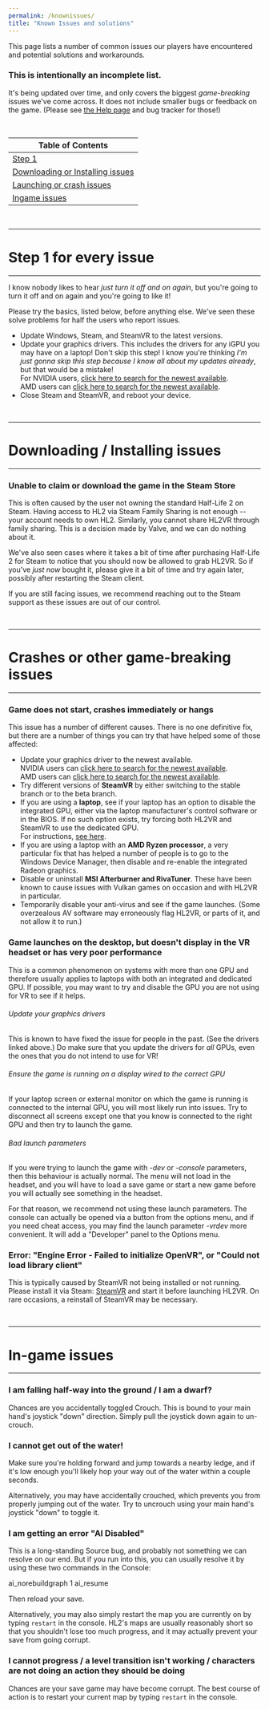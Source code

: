 ```yaml
---
permalink: /knownissues/
title: "Known Issues and solutions"
---
```


This page lists a number of common issues our players have encountered and potential solutions and workarounds.

### This is intentionally an incomplete list.  
It's being updated over time, and only covers the biggest *game-breaking* issues we've come across.
It does not include smaller bugs or feedback on the game. (Please see [the Help page](/help/#reporting-bugs) and bug tracker for those!)

<br />

| Table of Contents  |
| ------------- |
| [Step 1](#step-1-for-every-issue)  |
| [Downloading or Installing issues](#downloading--installing-issues  )  |
| [Launching or crash issues](#crashes-or-other-game-breaking-issues)  |
| [Ingame issues](#ingame-issues)   |

<br />

---

# Step 1 for every issue

---

I know nobody likes to hear *just turn it off and on again*, but you're going to turn it off and on again and you're going to like it!

Please try the basics, listed below, before anything else. We've seen these solve problems for half the users who report issues.

- Update Windows, Steam, and SteamVR to the latest versions.  
- Update your graphics drivers. This includes the drivers for any iGPU you may have on a laptop!
  Don't skip this step! I know you're thinking *I'm just gonna skip this step because I know all about my updates already*, but that would be a mistake!  
  For NVIDIA users, [click here to search for the newest available](https://www.nvidia.com/en-us/geforce/drivers/).  
  AMD users can [click here to search for the newest available](https://www.amd.com/en/support).
- Close Steam and SteamVR, and reboot your device.

<br />

---

# Downloading / Installing issues

---

### Unable to claim or download the game in the Steam Store

This is often caused by the user not owning the standard Half-Life 2 on Steam. Having access to HL2 via Steam Family Sharing is not enough -- your account needs to own HL2. Similarly, you cannot share HL2VR through family sharing. This is a decision made by Valve, and we can do nothing about it.

We've also seen cases where it takes a bit of time after purchasing Half-Life 2 for Steam to notice that you should now be allowed to grab HL2VR. So if you've *just now* bought it, please give it a bit of time and try again later, possibly after restarting the Steam client.

If you are still facing issues, we recommend reaching out to the Steam support as these issues are out of our control.

<br />

---

# Crashes or other game-breaking issues

---

### Game does not start, crashes immediately or hangs

This issue has a number of different causes. There is no one definitive fix, but there are a number of things you can try that have helped some of those affected:

- Update your graphics driver to the newest available.  
NVIDIA users can [click here to search for the newest available](https://www.nvidia.com/en-us/geforce/drivers/).  
AMD users can [click here to search for the newest available](https://www.amd.com/en/support).
- Try different versions of **SteamVR** by either switching to the stable branch or to the beta branch.
- If you are using a **laptop**, see if your laptop has an option to disable the integrated GPU, either via the laptop manufacturer's control software or in the BIOS. If no such option exists, try forcing both HL2VR and SteamVR to use the dedicated GPU.  
  For instructions, [see here](https://www.windowsdigitals.com/force-chrome-firefox-game-to-use-nvidia-gpu-integrated-graphics/).
- If you are using a laptop with an **AMD Ryzen processor**, a very particular fix that has helped a number of people is to go to the Windows Device Manager, then disable and re-enable the integrated Radeon graphics.  
- Disable or uninstall **MSI Afterburner and RivaTuner**. These have been known to cause issues with Vulkan games on occasion and with HL2VR in particular.  
- Temporarily disable your anti-virus and see if the game launches. (Some overzealous AV software may erroneously flag HL2VR, or parts of it, and not allow it to run.)

### Game launches on the desktop, but doesn't display in the VR headset or has very poor performance

This is a common phenomenon on systems with more than one GPU and therefore usually applies to laptops with both an integrated and dedicated GPU. If possible, you may want to try and disable the GPU you are not using for VR to see if it helps.

###### Update your graphics drivers

This is known to have fixed the issue for people in the past. (See the drivers linked above.) Do make sure that you update the drivers for *all* GPUs, even the ones that you do not intend to use for VR!

###### Ensure the game is running on a display wired to the correct GPU

If your laptop screen or external monitor on which the game is running is connected to the internal GPU, you will most likely run into issues. Try to disconnect all screens except one that you know is connected to the right GPU and then try to launch the game.

###### Bad launch parameters
If you were trying to launch the game with *-dev* or *-console* parameters, then this behaviour is actually normal. The menu will not load in the headset, and you will have to load a save game or start a new game before you will actually see something in the headset.

For that reason, we recommend not using these launch parameters. The console can actually be opened via a button from the options menu, and if you need cheat access, you may find the launch parameter *-vrdev* more convenient. It will add a "Developer" panel to the Options menu.


### Error: "Engine Error - Failed to initialize OpenVR", or "Could not load library client"

This is typically caused by SteamVR not being installed or not running. Please install it via Steam: [SteamVR](https://store.steampowered.com/app/250820/SteamVR/) and start it before launching HL2VR. On rare occasions, a reinstall of SteamVR may be necessary.


<br />

---

# In-game issues

---

### I am falling half-way into the ground / I am a dwarf?

Chances are you accidentally toggled Crouch. This is bound to your main hand's joystick "down" direction. Simply pull the joystick down again to un-crouch.


### I cannot get out of the water!

Make sure you're holding forward and jump towards a nearby ledge, and if it's low enough you'll likely hop your way out of the water within a couple seconds.

Alternatively, you may have accidentally crouched, which prevents you from properly jumping out of the water. Try to uncrouch using your main hand's joystick "down" to toggle it.


### I am getting an error "AI Disabled"

This is a long-standing Source bug, and probably not something we can resolve on our end. But if you run into this, you can usually resolve it by using these two commands in the Console:

  ai_norebuildgraph 1
  ai_resume  

Then reload your save.

Alternatively, you may also simply restart the map you are currently on by typing `restart` in the console. HL2's maps are usually reasonably short so that you shouldn't lose too much progress, and it may actually prevent your save from going corrupt.

### I cannot progress / a level transition isn't working / characters are not doing an action they should be doing

Chances are your save game may have become corrupt. The best course of action is to restart your current map by typing `restart` in the console.
